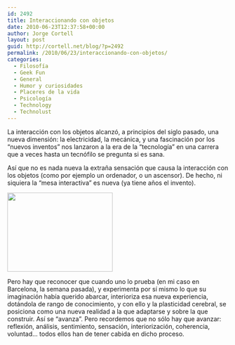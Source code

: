 ```yaml
---
id: 2492
title: Interaccionando con objetos
date: 2010-06-23T12:37:58+00:00
author: Jorge Cortell
layout: post
guid: http://cortell.net/blog/?p=2492
permalink: /2010/06/23/interaccionando-con-objetos/
categories:
  - Filosofí­a
  - Geek Fun
  - General
  - Humor y curiosidades
  - Placeres de la vida
  - Psicología
  - Technology
  - Technolust
---
```

La interacción con los objetos alcanzó, a principios del siglo pasado, una nueva dimensión: la electricidad, la mecánica, y una fascinación por los &#8220;nuevos inventos&#8221; nos lanzaron a la era de la &#8220;tecnología&#8221; en una carrera que a veces hasta un tecnófilo se pregunta si es sana.

Así que no es nada nueva la extraña sensación que causa la interacción con los objetos (como por ejemplo un ordenador, o un ascensor). De hecho, ni siquiera la &#8220;mesa interactiva&#8221; es nueva (ya tiene años el invento).

<img class="aligncenter" title="mesa interactiva" src="http://farm2.static.flickr.com/1148/4727321856_26751fa6a9_m.jpg" alt="" width="240" height="180" />

Pero hay que reconocer que cuando uno lo prueba (en mi caso en Barcelona, la semana pasada), y experimenta por sí mismo lo que su imaginación había querido abarcar, interioriza esa nueva experiencia, dotándola de rango de conocimiento, y con ello y la plasticidad cerebral, se posiciona como una nueva realidad a la que adaptarse y sobre la que construir. Así se &#8220;avanza&#8221;. Pero recordemos que no sólo hay que avanzar: reflexión, análisis, sentimiento, sensación, interiorización, coherencia, voluntad&#8230; todos ellos han de tener cabida en dicho proceso.